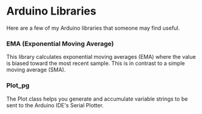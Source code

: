 # Arduino Libraries

Here are a few of my Arduino libraries that someone may find useful.

### EMA (Exponential Moving Average)

This library calculates exponential moving averages (EMA) where the value is biased toward the most recent sample. This is in contrast to a simple moving average (SMA).

### Plot_pg

The Plot class helps you generate and accumulate variable strings to be sent to the Arduino IDE's Serial Plotter.
